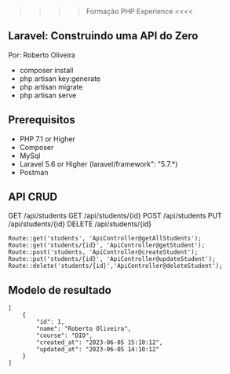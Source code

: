 >>>> Formação PHP Experience <<<<

## Laravel: Construindo uma API do Zero
Por: Roberto Oliveira

- composer install
- php artisan key:generate  
- php artisan migrate
- php artisan serve

## Prerequisitos
- PHP 7.1 or Higher
- Composer
- MySql
- Laravel 5.6 or Higher (laravel/framework": "5.7.*)
- Postman

## API CRUD
GET /api/students
GET /api/students/{id}
POST /api/students
PUT /api/students/{id}
DELETE /api/students/{id}

```
Route::get('students', 'ApiController@getAllStudents');
Route::get('students/{id}', 'ApiController@getStudent');
Route::post('students, 'ApiController@createStudent');
Route::put('students/{id}', 'ApiController@updateStudent');
Route::delete('students/{id}','ApiController@deleteStudent');
```

## Modelo de resultado

```
[
    {
        "id": 1,
        "name": "Roberto Oliveira",
        "course": "DIO",
        "created_at": "2023-06-05 15:10:12",
        "updated_at": "2023-06-05 14:10:12"
    }
]
```


